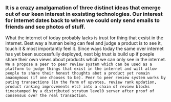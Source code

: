 ### It is a crazy amalgamation of three distinct ideas that emerge out of our keen interest in exsisting technologies. Our interest for internet dates back to when we could only send emails to friends and see photos of stuff.
What the internet of today probably lacks is trust for thing that exsist in the internet. Best way a human being can feel and judge a product is to see it, touch it & most importantly feel it. Since ways today the same over internet has yet been successfully deployed, next big trust is build up if poeple share their own views about products whcih we can only see in the internet. 
```We a propose a peer to peer review system which can be used as a platform to judge things that exist in the internet and will allow people to share their honest thoughts abot a product yet remain anaomymous (if one chooses to be). Peer to peer review system works by puting transactions (in the form of upvotes, review rank updation, product ranking improvements etc) into a chain of review blocks timestamped by a distributed stratum level0 server after proof of consensus over the real transaction.```
